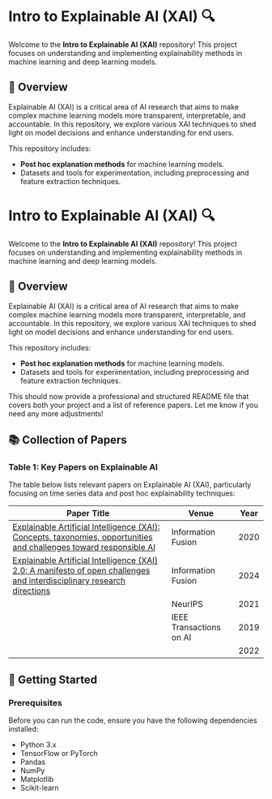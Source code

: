 
# Intro to Explainable AI (XAI) 🔍

Welcome to the **Intro to Explainable AI (XAI)** repository! This project focuses on understanding and implementing explainability methods in machine learning and deep learning models.
## 📖 Overview

Explainable AI (XAI) is a critical area of AI research that aims to make complex machine learning models more transparent, interpretable, and accountable. In this repository, we explore various XAI techniques to shed light on model decisions and enhance understanding for end users.

This repository includes:
- **Post hoc explanation methods** for machine learning models.
- Datasets and tools for experimentation, including preprocessing and feature extraction techniques.


# Intro to Explainable AI (XAI) 🔍

Welcome to the **Intro to Explainable AI (XAI)** repository! This project focuses on understanding and implementing explainability methods in machine learning and deep learning models.
## 📖 Overview

Explainable AI (XAI) is a critical area of AI research that aims to make complex machine learning models more transparent, interpretable, and accountable. In this repository, we explore various XAI techniques to shed light on model decisions and enhance understanding for end users.

This repository includes:
- **Post hoc explanation methods** for machine learning models.
- Datasets and tools for experimentation, including preprocessing and feature extraction techniques.


This should now provide a professional and structured README file that covers both your project and a list of reference papers. Let me know if you need any more adjustments!

## 📚 Collection of Papers
### Table 1: Key Papers on Explainable AI

The table below lists relevant papers on Explainable AI (XAI), particularly focusing on time series data and post hoc explainability techniques:

| Paper Title                               | Venue                     | Year |
| ----------------------------------------- | -------------------------- | ---- |
|[ Explainable Artificial Intelligence (XAI): Concepts, taxonomies, opportunities and challenges toward responsible AI](https://www.sciencedirect.com/science/article/abs/pii/S1566253519308103)      | Information Fusion| 2020 |
| [Explainable Artificial Intelligence (XAI) 2.0: A manifesto of open challenges and interdisciplinary research directions](https://www.sciencedirect.com/science/article/pii/S1566253524000794)  | Information Fusion   | 2024|
|       | NeurIPS                    | 2021 |
|   | IEEE Transactions on AI    | 2019 |
|   |   | 2022 |

## 🚀 Getting Started

### Prerequisites

Before you can run the code, ensure you have the following dependencies installed:

- Python 3.x
- TensorFlow or PyTorch
- Pandas
- NumPy
- Matplotlib
- Scikit-learn



